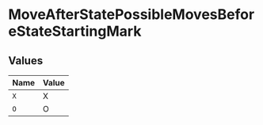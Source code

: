 # MoveAfterStatePossibleMovesBeforeStateStartingMark


## Values

| Name  | Value |
| ----- | ----- |
| `X`   | X     |
| `O`   | O     |